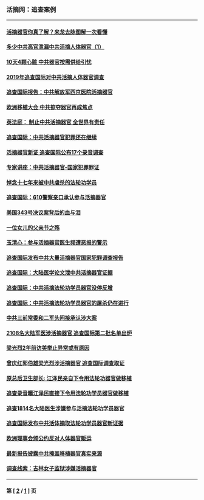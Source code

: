 ### 活摘网：追查案例
---
#### [活摘器官你真了解？来龙去脉图解一次看懂](../../pages/nf5880/n13013820.md?09130430) 
#### [多少中共高官泄漏中共活摘人体器官（1）](../../pages/nf5880/n12671234.md?09130430) 
#### [10天4颗心脏 中共器官按需供给引忧](../../pages/nf5880/n12326366.md?09130430) 
#### [2019年追查国际对中共活摘人体器官调查](../../pages/nf5880/n11917733.md?09130430) 
#### [追查国际报告：中共解放军西京医院活摘器官](../../pages/nf5880/n11838359.md?09130430) 
#### [欧洲移植大会 中共掠夺器官再成焦点](../../pages/nf5880/n11538883.md?09130430) 
#### [英法庭： 制止中共活摘器官 全世界有责任](../../pages/nf5880/n11330691.md?09130430) 
#### [追查国际：中共活摘器官犯罪还在继续](../../pages/nf5880/n11218301.md?09130430) 
#### [活摘器官新证 追查国际公布17个录音调查](../../pages/nf5880/n10897744.md?09130430) 
#### [专家讲座：中共活摘器官-国家犯罪罪证](../../pages/nf5880/n8828153.md?09130430) 
#### [悼念十七年来被中共虐杀的法轮功学员](../../pages/nf5880/n8124823.md?09130430) 
#### [追查国际：610警察亲口承认参与活摘器官](../../pages/nf5880/n8109067.md?09130430) 
#### [美国343号决议案背后的血与泪](../../pages/nf5880/n8020684.md?09130430) 
#### [一位女儿的父亲节之殇](../../pages/nf5880/n8014122.md?09130430) 
#### [玉清心：参与活摘器官医生频遭恶报的警示](../../pages/nf5880/n4637546.md?09130430) 
#### [追查国际发布中共大量活摘器官国家犯罪调查报告](../../pages/nf5880/n4613428.md?09130430) 
#### [追查国际：大陆医学论文泄中共活摘器官证据](../../pages/nf5880/n4608794.md?09130430) 
#### [追查国际：中共活摘法轮功学员器官没停反增](../../pages/nf5880/n4584075.md?09130430) 
#### [追查国际：中共活摘法轮功学员器官的屠杀仍在进行](../../pages/nf5880/n4299154.md?09130430) 
#### [中共三前常委和二军头间接承认涉大案](../../pages/nf5880/n4286244.md?09130430) 
#### [2108名大陆军医涉活摘器官 追查国际第二批名单出炉](../../pages/nf5880/n4284769.md?09130430) 
#### [梁光烈2年前访美举止异常或有原因](../../pages/nf5880/n4279686.md?09130430) 
#### [曾庆红郭伯雄梁光烈涉活摘器官 追查国际调查取证](../../pages/nf5880/n4278462.md?09130430) 
#### [原总后卫生部长: 江泽民亲自下令用法轮功器官做移植](../../pages/nf5880/n4263864.md?09130430) 
#### [追查录音曝江泽民直接下令用法轮功学员器官做移植](../../pages/nf5880/n4261268.md?09130430) 
#### [追查1814名大陆医生涉嫌参与活摘法轮功学员器官](../../pages/nf5880/n4259055.md?09130430) 
#### [追查国际发布中共活体摘取法轮功学员器官新证据](../../pages/nf5880/n4258255.md?09130430) 
#### [欧洲理事会颁公约反对人体器官贩运](../../pages/nf5880/n4206955.md?09130430) 
#### [最新报告披露中共掩盖移植器官真实来源](../../pages/nf5880/n4140084.md?09130430) 
#### [调查线索：吉林女子监狱涉嫌活摘器官](../../pages/nf5880/n4044366.md?09130430) 

---
#### 第 [ [2](./2.md?09130430) / [1](./1.md?09130430) ] 页
